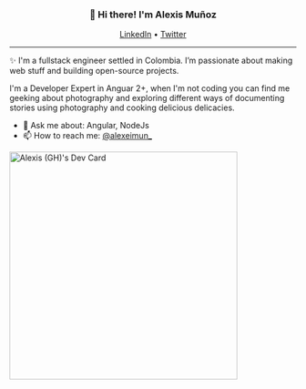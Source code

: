 
<h3 align="center">👋 Hi there! I'm Alexis Muñoz</h3>
<p align="center">
  <a href="https://www.linkedin.com/in/alexeimun">LinkedIn</a> •
  <a href="https://twitter.com/alexeimun_">Twitter</a>
</p>

---
✨ I'm a fullstack engineer settled in Colombia. I’m passionate about making web stuff and building open-source projects. 

I'm a Developer Expert in Anguar 2+, when I'm not coding you can find me geeking about photography and exploring different ways of documenting stories using photography and cooking delicious delicacies.

- 💬 Ask me about: Angular, NodeJs 
- 📫 How to reach me: [@alexeimun_](https://twitter.com/alexeimun_)

<!--
**alexeimun/alexeimun** is a ✨ _special_ ✨ repository because its `README.md` (this file) appears on your GitHub profile.

Here are some ideas to get you started:

- 🔭 I’m currently working on ...
- 🌱 I’m currently learning ...
- 👯 I’m looking to collaborate on ...
- 🤔 I’m looking for help with ...
- 💬 Ask me about ...
- 📫 How to reach me: ...
- ⚡ Fun fact: ...
-->

<a href="https://app.daily.dev/alexeimun"><img src="https://api.daily.dev/devcards/cb6e9cbfe30a4797afcc54bbef8b3661.png?r=3uv" width="400" alt="Alexis (GH)'s Dev Card"/></a>

